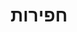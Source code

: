 ---
title: חפירות
description: אני אוהבת לחפור על שיט שאני אוהבת אז אממ... תהנו?
image: 

# Badge style
style:
    background: "#e9c46a"
    color: "#fff"
---